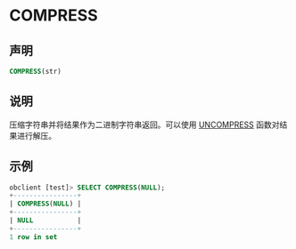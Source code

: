 # COMPRESS

## 声明

```sql
COMPRESS(str)
```

## 说明

压缩字符串并将结果作为二进制字符串返回。可以使用 [UNCOMPRESS](11.uncompress-of-mysql-mode.md) 函数对结果进行解压。

## 示例

```sql
obclient [test]> SELECT COMPRESS(NULL);
+----------------+
| COMPRESS(NULL) |
+----------------+
| NULL           |
+----------------+
1 row in set
```

